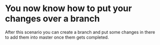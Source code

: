 # You now know how to put your changes over a branch

After this scenario you can create a branch and put some changes in there to add them into master once them gets completed.
